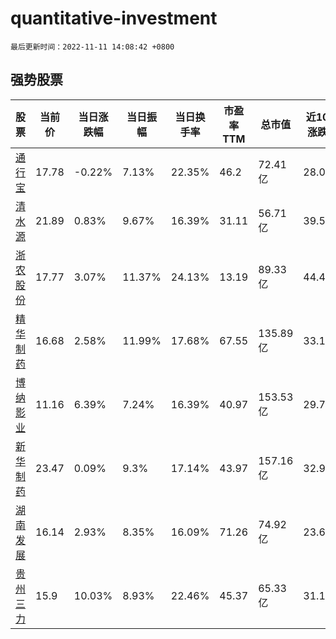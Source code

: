 # quantitative-investment

`最后更新时间：2022-11-11 14:08:42 +0800`

## 强势股票

|股票|当前价|当日涨跌幅|当日振幅|当日换手率|市盈率TTM|总市值|近10日涨跌幅|
|----|----|----|----|----|----|----|----|
|[通行宝](https://xueqiu.com/S/SZ301339)|17.78|-0.22%|7.13%|22.35%|46.2|72.41亿|28.01%|
|[清水源](https://xueqiu.com/S/SZ300437)|21.89|0.83%|9.67%|16.39%|31.11|56.71亿|39.52%|
|[浙农股份](https://xueqiu.com/S/SZ002758)|17.77|3.07%|11.37%|24.13%|13.19|89.33亿|44.47%|
|[精华制药](https://xueqiu.com/S/SZ002349)|16.68|2.58%|11.99%|17.68%|67.55|135.89亿|33.12%|
|[博纳影业](https://xueqiu.com/S/SZ001330)|11.16|6.39%|7.24%|16.39%|40.97|153.53亿|29.77%|
|[新华制药](https://xueqiu.com/S/SZ000756)|23.47|0.09%|9.3%|17.14%|43.97|157.16亿|32.97%|
|[湖南发展](https://xueqiu.com/S/SZ000722)|16.14|2.93%|8.35%|16.09%|71.26|74.92亿|23.68%|
|[贵州三力](https://xueqiu.com/S/SH603439)|15.9|10.03%|8.93%|22.46%|45.37|65.33亿|31.19%|
